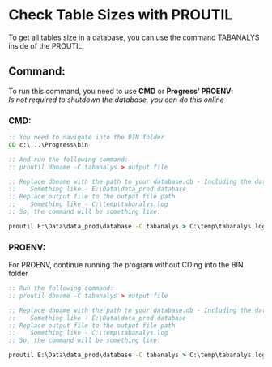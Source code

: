 # Check Table Sizes with PROUTIL

To get all tables size in a database, you can use the command TABANALYS inside of the PROUTIL.<br>

## Command:
To run this command, you need to use **CMD** or **Progress' PROENV**:<br>
*Is not required to shutdown the database, you can do this online*

### CMD:
````cmd
:: You need to navigate into the BIN folder
CD c:\...\Progress\bin

:: And run the following command:
:: proutil dbname -C tabanalys > output file

:: Replace dbname with the path to your database.db - Including the database, but ommiting the .DB
::    Something like - E:\Data\data_prod\database
:: Replace output file to the output file path
::    Something like - C:\temp\tabanalys.log
:: So, the command will be something like:

proutil E:\Data\data_prod\database -C tabanalys > C:\temp\tabanalys.log
````

### PROENV:
For PROENV, continue running the program without CDing into the BIN folder
````cmd
:: Run the following command:
:: proutil dbname -C tabanalys > output file

:: Replace dbname with the path to your database.db - Including the database, but ommiting the .DB
::    Something like - E:\Data\data_prod\database
:: Replace output file to the output file path
::    Something like - C:\temp\tabanalys.log
:: So, the command will be something like:

proutil E:\Data\data_prod\database -C tabanalys > C:\temp\tabanalys.log
````
